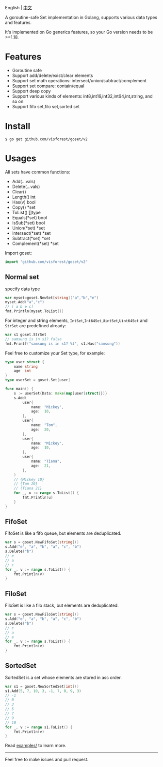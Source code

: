 English | [中文](README_ZH.md)

A goroutine-safe Set implementation in Golang, supports various data types and features. 

It's implemented on Go generics features, so your Go version needs to be >=1.18. 

# Features

- Goroutine safe
- Support add/delete/exist/clear elements
- Support set math operations: intersect/union/subtract/complement
- Support set compare: contain/equal
- Support deep copy
- Support various kinds of elements: int8,int16,int32,int64,int,string, and so on
- Support fifo set,filo set,sorted set

# Install

```
$ go get github.com/visforest/goset/v2
```

# Usages

All sets have common functions:
- Add(...vals)
- Delete(...vals)
- Clear()
- Length() int
- Has(v) bool
- Copy() *set
- ToList() []type
- Equals(*set) bool
- IsSub(*set) bool
- Union(*set) *set
- Intersect(*set) *set
- Subtract(*set) *set
- Complement(*set) *set


Import goset:
```go
import "github.com/visforest/goset/v2"
```

## Normal set

specify data type
```go
var myset=goset.NewSet[string]("a","b","e")
myset.Add("a","c")
// [ a b e c] 
fmt.Println(myset.ToList())
```

For integer and string elements, `IntSet`,`Int64Set`,`UintSet`,`Uint64Set` and `StrSet` are predefined already:
```go
var s1 goset.StrSet
// samsung is in s1? false
fmt.Printf("samsung is in s1? %t", s1.Has("samsung"))
```

Feel free to customize your Set type, for example:
```go
type user struct {
	name string
	age  int
}
type userSet = goset.Set[user]

func main() {
	s := userSet{Data: make(map[user]struct{})}
	s.Add(
		user{
			name: "Mickey",
			age:  10,
		},
		user{
			name: "Tom",
			age:  20,
		},
		user{
			name: "Mickey",
			age:  10,
		},
		user{
			name: "Tiana",
			age:  21,
		},
	)
	// {Mickey 10}
	// {Tom 20}
	// {Tiana 21}
	for _, u := range s.ToList() {
		fmt.Println(u)
	}
}
```

## FifoSet

FifoSet is like a fifo queue, but elements are deduplicated.

```go
var s = goset.NewFifoSet[string]()
s.Add("e", "a", "b", "a", "c", "b")
s.Delete("b")
// e
// a
// c
for _, v := range s.ToList() {
    fmt.Println(v)
}
```

## FiloSet

FiloSet is like a filo stack, but elements are deduplicated.

```go
var s = goset.NewFiloSet[string]()
s.Add("e", "a", "b", "a", "c", "b")
s.Delete("b")
// c
// a
// e
for _, v := range s.ToList() {
    fmt.Println(v)
}
```

## SortedSet

SortedSet is a set whose elements are stored in asc order.

```go
var s1 = goset.NewSortedSet[int]()
s1.Add(5, 7, 10, 3, -1, 7, 0, 9, 3)
// -1
// 0
// 3
// 5
// 7
// 9
// 10
for _, v := range s1.ToList() {
    fmt.Println(v)
}
```

Read [examples/](examples/) to learn more.

---

Feel free to make issues and pull request.